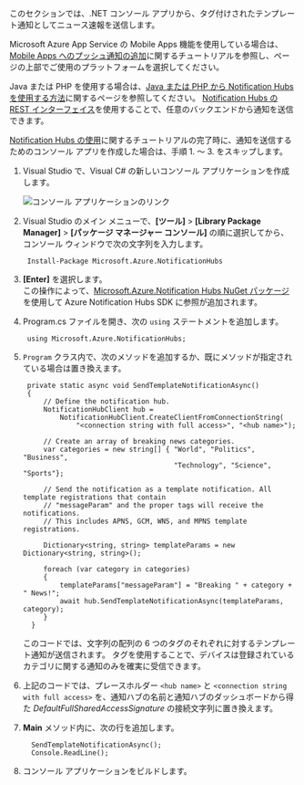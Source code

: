 
このセクションでは、.NET コンソール アプリから、タグ付けされたテンプレート通知としてニュース速報を送信します。

Microsoft Azure App Service の Mobile Apps 機能を使用している場合は、[Mobile Apps へのプッシュ通知の追加]に関するチュートリアルを参照し、ページの上部でご使用のプラットフォームを選択してください。

Java または PHP を使用する場合は、[Java または PHP から Notification Hubs を使用する方法]に関するページを参照してください。 [Notification Hubs の REST インターフェイス]を使用することで、任意のバックエンドから通知を送信できます。

[Notification Hubs の使用]に関するチュートリアルの完了時に、通知を送信するためのコンソール アプリを作成した場合は、手順 1. ～ 3. をスキップします。

1. Visual Studio で、Visual C# の新しいコンソール アプリケーションを作成します。
   
      ![コンソール アプリケーションのリンク][13]

2. Visual Studio のメイン メニューで、**[ツール]** > **[Library Package Manager]** > **[パッケージ マネージャー コンソール]** の順に選択してから、コンソール ウィンドウで次の文字列を入力します。
   
        Install-Package Microsoft.Azure.NotificationHubs
   
3. **[Enter]** を選択します。  
    この操作によって、[Microsoft.Azure.Notification Hubs NuGet パッケージ]を使用して Azure Notification Hubs SDK に参照が追加されます。

4. Program.cs ファイルを開き、次の `using` ステートメントを追加します。
   
        using Microsoft.Azure.NotificationHubs;

5. `Program` クラス内で、次のメソッドを追加するか、既にメソッドが指定されている場合は置き換えます。
   
        private static async void SendTemplateNotificationAsync()
        {
            // Define the notification hub.
            NotificationHubClient hub =
                NotificationHubClient.CreateClientFromConnectionString(
                    "<connection string with full access>", "<hub name>");
   
            // Create an array of breaking news categories.
            var categories = new string[] { "World", "Politics", "Business",
                                            "Technology", "Science", "Sports"};
   
            // Send the notification as a template notification. All template registrations that contain
            // "messageParam" and the proper tags will receive the notifications.
            // This includes APNS, GCM, WNS, and MPNS template registrations.
   
            Dictionary<string, string> templateParams = new Dictionary<string, string>();
   
            foreach (var category in categories)
            {
                templateParams["messageParam"] = "Breaking " + category + " News!";
                await hub.SendTemplateNotificationAsync(templateParams, category);
            }
         }
   
    このコードでは、文字列の配列の 6 つのタグのそれぞれに対するテンプレート通知が送信されます。 タグを使用することで、デバイスは登録されているカテゴリに関する通知のみを確実に受信できます。

5. 上記のコードでは、プレースホルダー `<hub name>` と `<connection string with full access>` を、通知ハブの名前と通知ハブのダッシュボードから得た *DefaultFullSharedAccessSignature* の接続文字列に置き換えます。

6. **Main** メソッド内に、次の行を追加します。
   
         SendTemplateNotificationAsync();
         Console.ReadLine();

7. コンソール アプリケーションをビルドします。

<!-- Images. -->
[13]: ./media/notification-hubs-back-end/notification-hub-create-console-app.png

<!-- URLs. -->
[Notification Hubs の使用]: ../articles/notification-hubs/notification-hubs-windows-store-dotnet-get-started-wns-push-notification.md
[Notification Hubs の REST インターフェイス]: http://msdn.microsoft.com/library/windowsazure/dn223264.aspx
[Mobile Apps へのプッシュ通知の追加]: ../articles/app-service-mobile/app-service-mobile-windows-store-dotnet-get-started-push.md
[Java または PHP から Notification Hubs を使用する方法]: ../articles/notification-hubs/notification-hubs-java-push-notification-tutorial.md
[Microsoft.Azure.Notification Hubs NuGet パッケージ]: http://www.nuget.org/packages/Microsoft.Azure.NotificationHubs/
